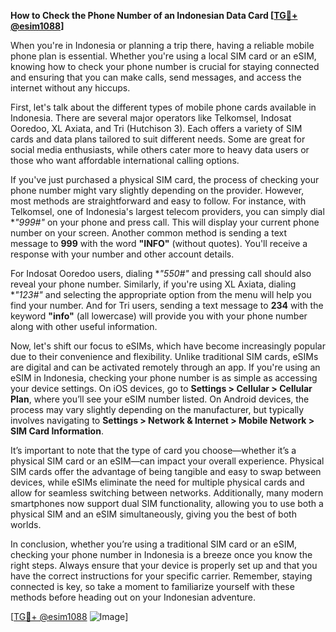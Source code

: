 **How to Check the Phone Number of an Indonesian Data Card [[TG💪+ @esim1088](https://t.me/s/esim1088)]**

When you're in Indonesia or planning a trip there, having a reliable mobile phone plan is essential. Whether you're using a local SIM card or an eSIM, knowing how to check your phone number is crucial for staying connected and ensuring that you can make calls, send messages, and access the internet without any hiccups.

First, let's talk about the different types of mobile phone cards available in Indonesia. There are several major operators like Telkomsel, Indosat Ooredoo, XL Axiata, and Tri (Hutchison 3). Each offers a variety of SIM cards and data plans tailored to suit different needs. Some are great for social media enthusiasts, while others cater more to heavy data users or those who want affordable international calling options.

If you've just purchased a physical SIM card, the process of checking your phone number might vary slightly depending on the provider. However, most methods are straightforward and easy to follow. For instance, with Telkomsel, one of Indonesia's largest telecom providers, you can simply dial **"*999#"** on your phone and press call. This will display your current phone number on your screen. Another common method is sending a text message to **999** with the word **"INFO"** (without quotes). You'll receive a response with your number and other account details.

For Indosat Ooredoo users, dialing **"*550#"** and pressing call should also reveal your phone number. Similarly, if you're using XL Axiata, dialing **"*123#"** and selecting the appropriate option from the menu will help you find your number. And for Tri users, sending a text message to **234** with the keyword **"info"** (all lowercase) will provide you with your phone number along with other useful information.

Now, let's shift our focus to eSIMs, which have become increasingly popular due to their convenience and flexibility. Unlike traditional SIM cards, eSIMs are digital and can be activated remotely through an app. If you're using an eSIM in Indonesia, checking your phone number is as simple as accessing your device settings. On iOS devices, go to **Settings > Cellular > Cellular Plan**, where you’ll see your eSIM number listed. On Android devices, the process may vary slightly depending on the manufacturer, but typically involves navigating to **Settings > Network & Internet > Mobile Network > SIM Card Information**.

It’s important to note that the type of card you choose—whether it’s a physical SIM card or an eSIM—can impact your overall experience. Physical SIM cards offer the advantage of being tangible and easy to swap between devices, while eSIMs eliminate the need for multiple physical cards and allow for seamless switching between networks. Additionally, many modern smartphones now support dual SIM functionality, allowing you to use both a physical SIM and an eSIM simultaneously, giving you the best of both worlds.

In conclusion, whether you’re using a traditional SIM card or an eSIM, checking your phone number in Indonesia is a breeze once you know the right steps. Always ensure that your device is properly set up and that you have the correct instructions for your specific carrier. Remember, staying connected is key, so take a moment to familiarize yourself with these methods before heading out on your Indonesian adventure.

[[TG💪+ @esim1088](https://t.me/s/esim1088) ![Image](https://i.postimg.cc/Y0z9fWf4/image.png)]